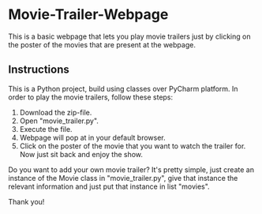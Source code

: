 # Movie-Trailer-Webpage
This is a basic webpage that lets you play movie trailers just by clicking on the poster of the movies that are present at the webpage.

## Instructions
This is a Python project, build using classes over PyCharm platform. In order to play the movie trailers, follow these steps: 
1. Download the zip-file.
2. Open "movie_trailer.py".
3. Execute the file.
4. Webpage will pop at in your default browser.
5. Click on the poster of the movie that you want to watch the trailer for. Now just sit back and enjoy the show.


Do you want to add your own movie trailer?
It's pretty simple, just create an instance of the Movie class in "movie_trailer.py", give that instance the relevant information and just put that instance in list "movies".

Thank you!
